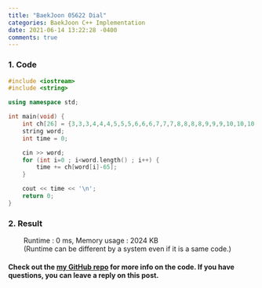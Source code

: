 ```yaml
---
title: "BaekJoon 05622 Dial"
categories: BaekJoon C++ Implementation
date: 2021-06-14 13:22:28 -0400
comments: true
---
```


### 1. Code
```cpp
#include <iostream>
#include <string>

using namespace std;

int main(void) {
    int ch[26] = {3,3,3,4,4,4,5,5,5,6,6,6,7,7,7,8,8,8,8,9,9,9,10,10,10,10};
    string word;
    int time = 0;

    cin >> word;
    for (int i=0 ; i<word.length() ; i++) {
        time += ch[word[i]-65];
    }

    cout << time << '\n';
    return 0;
}
```

### 2. Result
&nbsp;&nbsp;&nbsp;&nbsp;&nbsp;&nbsp;&nbsp;&nbsp;Runtime : 0 ms, Memory usage : 2024 KB  
&nbsp;&nbsp;&nbsp;&nbsp;&nbsp;&nbsp;&nbsp;&nbsp;(Runtime can be different by a system even if it is a same code.)

#### Check out the [my GitHub repo][hyuk-gh] for more info on the code. If you have questions, you can leave a reply on this post.
[hyuk-gh]: https://github.com/dlgur1994/StudyAlgorithms
